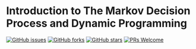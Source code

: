 # Introduction to The Markov Decision Process and Dynamic Programming
[![GitHub issues](https://img.shields.io/github/issues/Develop-Packt/Introduction-to-The-Markov-Decision-Process-and-Dynamic-Programming.svg)](https://github.com/Develop-Packt/Introduction-to-The-Markov-Decision-Process-and-Dynamic-Programming/issues)
[![GitHub forks](https://img.shields.io/github/forks/Develop-Packt/Introduction-to-The-Markov-Decision-Process-and-Dynamic-Programming.svg)](https://github.com/Develop-Packt/Introduction-to-The-Markov-Decision-Process-and-Dynamic-Programming/network)
[![GitHub stars](https://img.shields.io/github/stars/Develop-Packt/Introduction-to-The-Markov-Decision-Process-and-Dynamic-Programming.svg)](https://github.com/Develop-Packt/Introduction-to-The-Markov-Decision-Process-and-Dynamic-Programming/stargazers)
[![PRs Welcome](https://img.shields.io/badge/PRs-welcome-brightgreen.svg)](https://github.com/Develop-Packt/Introduction-to-The-Markov-Decision-Process-and-Dynamic-Programming/pulls)
